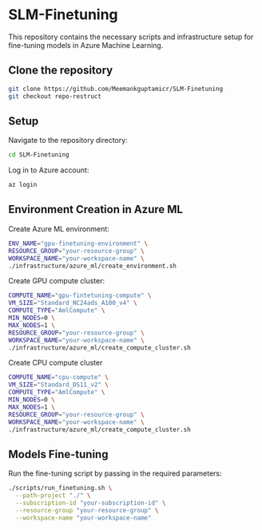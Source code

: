 # SLM-Finetuning

This repository contains the necessary scripts and infrastructure setup for fine-tuning models in Azure Machine Learning.

## Clone the repository

```bash
git clone https://github.com/Meemankguptamicr/SLM-Finetuning
git checkout repo-restruct
```

## Setup
Navigate to the repository directory:

```bash
cd SLM-Finetuning
```

Log in to Azure account:

```bash
az login
```

## Environment Creation in Azure ML

Create Azure ML environment:

```bash
ENV_NAME="gpu-finetuning-environment" \
RESOURCE_GROUP="your-resource-group" \
WORKSPACE_NAME="your-workspace-name" \
./infrastructure/azure_ml/create_environment.sh
```

Create GPU compute cluster:

```bash
COMPUTE_NAME="gpu-fintetuning-compute" \
VM_SIZE="Standard_NC24ads_A100_v4" \
COMPUTE_TYPE="AmlCompute" \
MIN_NODES=0 \
MAX_NODES=1 \
RESOURCE_GROUP="your-resource-group" \
WORKSPACE_NAME="your-workspace-name" \
./infrastructure/azure_ml/create_compute_cluster.sh
```

Create CPU compute cluster

```bash
COMPUTE_NAME="cpu-compute" \
VM_SIZE="Standard_DS11_v2" \
COMPUTE_TYPE="AmlCompute" \
MIN_NODES=0 \
MAX_NODES=1 \
RESOURCE_GROUP="your-resource-group" \
WORKSPACE_NAME="your-workspace-name" \
./infrastructure/azure_ml/create_compute_cluster.sh
```

## Models Fine-tuning

Run the fine-tuning script by passing in the required parameters:

```bash
./scripts/run_finetuning.sh \
  --path-project "./" \
  --subscription-id "your-subscription-id" \
  --resource-group "your-resource-group" \
  --workspace-name "your-workspace-name"
```